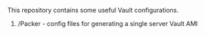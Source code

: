 This repository contains some useful Vault configurations.

1.  /Packer - config files for generating a single server Vault AMI
